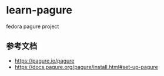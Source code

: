 # learn-pagure

fedora pagure project

## 参考文档

* <https://pagure.io/pagure>
* <https://docs.pagure.org/pagure/install.html#set-up-pagure>

